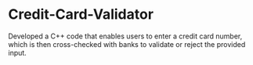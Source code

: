 # Credit-Card-Validator
Developed a C++ code that enables users to enter a credit card number, which is then cross-checked with banks to validate or reject the provided input.
